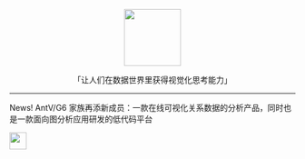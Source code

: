 <p align="center">
  <a href="https://antv.vision">
    <img width="100" src="https://gw.alipayobjects.com/mdn/rms_0d75e8/afts/img/A*T3edT7ChQTQAAAAAAAAAAAAAARQnAQ">
  </a>
</p>

<p align="center">「让人们在数据世界里获得视觉化思考能力」</p>

<hr/>

<span>News! AntV/G6 家族再添新成员：一款在线可视化关系数据的分析产品，同时也是一款面向图分析应用研发的低代码平台</span>

<p>
<a href="https://github.com/antvis/GraphInsight">
  <img height="30" src="https://gw.alipayobjects.com/zos/bmw-prod/c2d4b2f5-2a34-4ae5-86c4-df97f7136105.svg">
</a>
</p>
